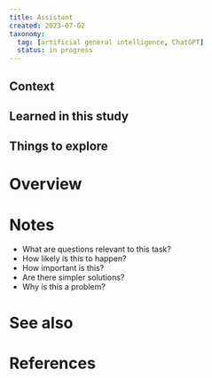 ```yaml
---
title: Assistant
created: 2023-07-02
taxonomy:
  tag: [artificial general intelligence, ChatGPT]
  status: in progress
---
```


## Context

## Learned in this study


## Things to explore

# Overview

# Notes
* What are questions relevant to this task?
* How likely is this to happen?
* How important is this?
* Are there simpler solutions?
* Why is this a problem?

# See also

# References
